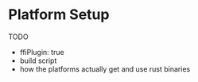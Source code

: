 # Platform Setup
TODO
  - ffiPlugin: true
  - build script
  - how the platforms actually get and use rust binaries